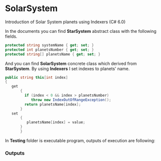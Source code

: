 # SolarSystem
Introduction of Solar System planets using Indexers (C# 6.0) 

In the documents you can find **StarSystem** abstract class with the following fields.

```C#
protected string systemName { get; set; }
protected int planetsNumber { get; set; }
protected string[] planetsName { get; set; }
```
And you can find **SolarSystem** concrete class which derived from **StarSystem**.
By using **Indexers** I set indexes to planets' name.

```C#
public string this[int index]
{
   get
       {
         if (index < 0 && index > planetsNumber)
            throw new IndexOutOfRangeException();
         return planetsName[index];
       }
   set
       {
          planetsName[index] = value;
       }
       }
 ```
 In **Testing** folder is executable program, outputs of execution are following:
 
 ### Outputs
 
        
